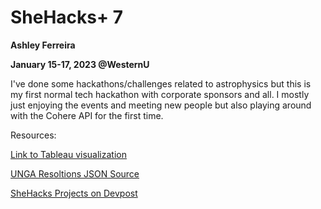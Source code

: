 # SheHacks+ 7
**Ashley Ferreira**

**January 15-17, 2023 @WesternU**

I've done some hackathons/challenges related to astrophysics but this is my first normal tech hackathon with corporate sponsors and all. I mostly just enjoying the events and meeting new people but also playing around with the Cohere API for the first time. 

Resources:

[Link to Tableau visualization](https://public.tableau.com/views/InvestigatingEmbeddingsSimilartoQuery/Story1?:language=en-US&publish=yes&:display_count=n&:origin=viz_share_link)

[UNGA Resoltions JSON Source](https://github.com/ICT4SD/UN-General-Assembly-Resolutions-and-Voting-Patterns)

[SheHacks Projects on Devpost](https://shehacks-7.devpost.com/project-gallery)

